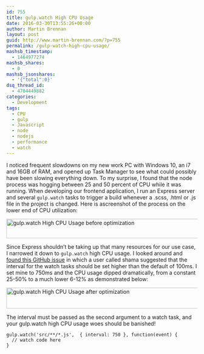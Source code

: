 ```yaml
---
id: 755
title: gulp.watch High CPU Usage
date: 2016-03-30T13:55:26+00:00
author: Martin Brennan
layout: post
guid: http://www.martin-brennan.com/?p=755
permalink: /gulp-watch-high-cpu-usage/
mashsb_timestamp:
  - 1464977274
mashsb_shares:
  - 0
mashsb_jsonshares:
  - '{"total":0}'
dsq_thread_id:
  - 4704449882
categories:
  - Development
tags:
  - CPU
  - gulp
  - Javascript
  - node
  - nodejs
  - performance
  - watch
---
```

I noticed frequent slowdowns on my new work PC with Windows 10, an i7 and 16GB of RAM, and opened up Task Manager to see what could possibly have been slowing everything down. To my surprise, I found that the node process was hogging between 25 and 50 percent of CPU while it was running. <!--more-->When developing our frontend application, I run an Express server and several `gulp.watch` tasks to trigger a build whenever a .scss, .html or .js file in the project is changed. Here is ascreenshot of the process on the lower end of CPU utilization:

<a href="http://www.martin-brennan.com/wp-content/uploads/2016/03/nodewatch1-1.png" rel="attachment wp-att-756"><img class="alignnone wp-image-760 size-full" src="http://www.martin-brennan.com/wp-content/uploads/2016/03/nodewatch1-1.png" alt="gulp.watch High CPU Usage before optimization" width="526" height="51" srcset="http://www.martin-brennan.com/wp-content/uploads/2016/03/nodewatch1-1.png 526w, http://www.martin-brennan.com/wp-content/uploads/2016/03/nodewatch1-1-300x29.png 300w" sizes="(max-width: 526px) 100vw, 526px" /></a>

Since Express shouldn&#8217;t be taking up that many resources for our use case, I narrowed it down to `gulp.watch` high CPU usage. I looked around and [found this GitHub issue](https://github.com/gulpjs/gulp/issues/634) in which a user called shama suggested that the interval for the watch tasks should be set higher than the default of 100ms. I set mine to 750ms and the CPU usage dipped dramatically, from a constant 25-50% to a much lower 6-12% as demonstrated below:

<a href="http://www.martin-brennan.com/wp-content/uploads/2016/03/nodewatch2.png" rel="attachment wp-att-758"><img class="alignnone size-full wp-image-758" src="http://www.martin-brennan.com/wp-content/uploads/2016/03/nodewatch2.png" alt="gulp.watch High CPU Usage after optimization" width="519" height="55" srcset="http://www.martin-brennan.com/wp-content/uploads/2016/03/nodewatch2.png 519w, http://www.martin-brennan.com/wp-content/uploads/2016/03/nodewatch2-300x32.png 300w" sizes="(max-width: 519px) 100vw, 519px" /></a>

The interval must be passed as the second argument to a watch task, and your gulp.watch high CPU usage woes should be banished!

    gulp.watch('src/**/*.js',  { interval: 750 }, function(event) {
      // watch code here
    }
